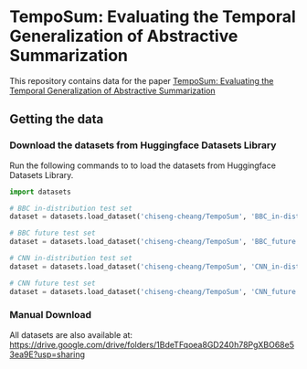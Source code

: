 # **TempoSum: Evaluating the Temporal Generalization of Abstractive Summarization**

This repository contains data for the paper [TempoSum: Evaluating the Temporal Generalization of Abstractive Summarization](https://arxiv.org/abs/2305.01951)

## Getting the data

### Download the datasets from Huggingface Datasets Library 

Run the following commands to to load the datasets from Huggingface Datasets Library.

```python
import datasets

# BBC in-distribution test set
dataset = datasets.load_dataset('chiseng-cheang/TempoSum', 'BBC_in-distribution')

# BBC future test set
dataset = datasets.load_dataset('chiseng-cheang/TempoSum', 'BBC_future')

# CNN in-distribution test set
dataset = datasets.load_dataset('chiseng-cheang/TempoSum', 'CNN_in-distribution')

# CNN future test set
dataset = datasets.load_dataset('chiseng-cheang/TempoSum', 'CNN_future')
```

### Manual Download

All datasets are also available at: https://drive.google.com/drive/folders/1BdeTFqoea8GD240h78PgXBO68e53ea9E?usp=sharing
